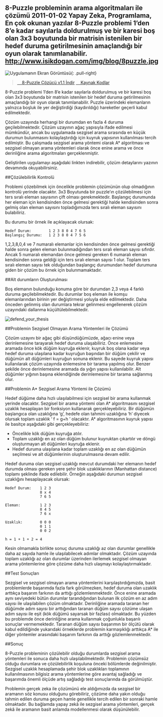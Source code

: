 8-Puzzle probleminin arama algoritmaları ile çözümü
2011-01-02
Yapay Zeka, Programlama, En çok okunan yazılar
8-Puzzle problemi 1’den 8’e kadar sayılarla doldurulmuş ve bir karesi boş olan 3x3 boyutunda bir matrisin istenilen bir hedef duruma getirilmesinin amaçlandığı bir oyun olarak tanımlanabilir.
http://www.isikdogan.com/img/blog/8puzzle.jpg
---
![Uygulamanın Ekran Görüntüsü](../img/blog/8puzzle.jpg){: .pull-right}

><a class="btn btn-primary" href="http://www.isikdogan.com/files/software/EightPuzzleSolver.zip"><span class="fa fa-windows fa-lg"></span>&nbsp;&nbsp;&nbsp; 8-Puzzle Çözücü v1.1 İndir</a> <a class="btn btn-primary" href="https://gist.github.com/isikdogan/9fec19bc2d208399c0af"><span class="fa fa-github fa-lg"></span>&nbsp;&nbsp;&nbsp; Kaynak Kodlar</a>

8-Puzzle problemi 1’den 8’e kadar sayılarla doldurulmuş ve bir karesi boş olan 3x3 boyutunda bir matrisin istenilen bir hedef duruma getirilmesinin amaçlandığı bir oyun olarak tanımlanabilir. Puzzle üzerindeki elemanların yalnızca boşluk ile yer değiştirdiği (kaydırıldığı) hareketler geçerli kabul edilmektedir.

Çözüm uzayında herhangi bir durumdan en fazla 4 duruma geçilebilmektedir. Çözüm uzayının ağaç yapısıyla ifade edilmesi mümkündür, ancak bu uygulamada sezgisel arama sırasında en küçük durumun bulunmasını kolaylaştırdığı için kuyruk yapısının kullanılması tercih edilmiştir. Bu çalışmada sezgisel arama yöntemi olarak A* algoritması ve sezgisel olmayan arama yöntemleri olarak önce enine arama ve önce derinliğine arama algoritmaları gerçeklenmiştir.

Geliştirilen uygulamayı aşağıdaki linkten indirebilir, çözüm detaylarını yazının devamında okuyabilirsiniz.

##Çözülebilirlik Kontrolü

Problemi çözebilmek için öncelikle problemin çözümünün olup olmadığının kontrolü yerinde olacaktır. 3x3 Boyutunda bir puzzle’ın çözülebilmesi için ters sıralı eleman sayısının çift olması gerekmektedir. Başlangıç durumunda her eleman için kendisinden önce gelmesi gerektiği halde kendisinden sonra gelmiş olan eleman sayısını topladığımızda ters sıralı eleman sayısını bulabiliriz.

Bu durumu bir örnek ile açıklayacak olursak:

	Hedef Durum:		1 2 3 8 0 4 7 6 5
	Başlangıç Durumu:	1 2 3 8 0 4 7 5 6

1,2,3,8,0,4 ve 7 numaralı elemanlar için kendisinden önce gelmesi gerektiği halde sonra gelen eleman bulunmadığından ters sıralı eleman sayısı sıfırdır. Ancak 5 numaralı elemandan önce gelmesi gereken 6 numaralı eleman kendisinden sonra geldiği için ters sıralı eleman sayısı 1 olur. Toplam ters sıralı eleman sayısı tek olduğundan başlangıç durumundan hedef durumuna giden bir çözüm bu örnek için bulunmamaktadır.

##Alt durumların Oluşturulması

Boş elemanın bulunduğu konuma göre bir durumdan 2,3 veya 4 farklı duruma geçilebilmektedir. Bu durumlar boş eleman ile komşu elemanlarından birinin yer değiştirmesi yoluyla elde edilmektedir. Daha önceden gelinmiş olan durumlara tekrar gelinmesi engellenerek çözüm uzayındaki dallanma küçültülebilmektedir.

<img  title="defend_your_thesis" src="../img/blog/puzzle_sample.gif" />

##Problemin Sezgisel Olmayan Arama Yöntemleri ile Çözümü

Çözüm uzayını bir ağaç gibi düşündüğümüzde, ağacı enine veya derinlemesine tarayarak hedef duruma ulaşabiliriz. Önce enlemesine aramada önce kök düğüm kuyruğa eklenir, kuyruk boş olana kadar veya hedef duruma ulaşılana kadar kuyruğun başından bir düğüm çekilir ve düğümün alt düğümleri kuyruğun sonuna eklenir. Bu sayede kuyruk yapısı kullanılarak çözüm uzayında enlemesine bir tarama yapılmış olur. Benzer şekilde önce derinlemesine aramada da yığın yapısı kullanılabilir. Alt düğümler yığının başına eklendiğinde derinlemesine bir tarama sağlanmış olur.

##Problemin A* Sezgisel Arama Yöntemi ile Çözümü

Hedef düğüme daha hızlı ulaşılabilmesi için sezgisel bir arama kullanmak yerinde olacaktır. Sezgisel bir arama yöntemi olan A\* algoritmasını sezgisel uzaklık hesaplayan bir fonksiyon kullanarak gerçekleyebiliriz. Bir düğümün başlangıca olan uzaklığına ‘g’, hedefe olan tahmini uzaklığına ‘h’ diyecek olursak toplam uzaklık ‘ f = g+h ’ olacaktır. A* algoritmasının kuyruk yapısı ile basitçe aşağıdaki gibi gerçekleyebiliriz:

* Öncelikle kök düğüm kuyruğa atılır.
* Toplam uzaklığı en az olan düğüm bulunur kuyruktan çıkartılır ve döngü oluşturmayan alt düğümleri kuyruğa eklenir.
* Hedef duruma ulaşılana kadar toplam uzaklığı en az olan düğümün seçilmesi ve alt düğümlerinin oluşturulmasına devam edilir.

Hedef duruma olan sezgisel uzaklığı mevcut durumdaki her elemanın hedef durumda olması gereken yere şehir blok uzaklıklarının (Manhattan distance)  toplamı şeklinde ifade edilebilir. Örneğin aşağıdaki durumun sezgisel uzaklığını hesaplayacak olursak:

	Hedef Durum:  	1 2 3 
					8 x 4
					7 6 5
					
	Eleman:       	1 2 3 
					8 4 5
					7 6 x
					
	Uzaklık:      	0 0 0
					0 1 1 
					0 0 2
					
	h = 1 + 1 + 2 = 4

Kesin olmamakla birlikte sonuç duruma uzaklığı az olan durumlar genellikle daha az sayıda hamle ile ulaşılabilecek adımlar olmaktadır. Çözüm uzayında toplam uzaklığı az olan durumlar üzerinden ilerlemek sezgisel olmayan arama yöntemlerine göre çözüme daha hızlı ulaşmayı kolaylaştırmaktadır.

##Test Sonuçları

Sezgisel ve sezgisel olmayan arama yöntemlerini karşılaştırdığımızda, basit problemlerde başarımda fazla fark görülmezken, hedef duruma olan uzaklık arttıkça başarım farkının da arttığı gözlemlenmektedir. Önce enine aramada aynı seviyedeki bütün durumlar tarandığından bulunan ilk çözüm en az adım sayısı ile ulaşılabilen çözüm olmaktadır. Derinliğine aramada taranan her düğümde adım sayısı bir arttığından taranan düğüm sayısı çözüme ulaşan adım sayısı ile eşit (kök düğümü sayarsak bir fazlası) olmaktadır. Bu yüzden bu problemde önce derinliğine arama kullanmak çoğunlukla başarılı sonuçlar vermemektedir. Taranan düğüm sayısı başarımın bir ölçütü olarak kabul edildiğinde yukarıdaki örneklerde problemin karmaşıklığı arttıkça A* ile diğer yöntemler arasındaki başarım farkının da arttığı gözlemlenmektedir.

##Sonuç

8-Puzzle probleminin çözülebilir olduğu durumlarda sezgisel arama yöntemleri ile sonuca daha hızlı ulaşılabilmektedir. Problemin çözümsüz olduğu durumlara ve çözülebilirlik koşuluna önceki bölümlerde değinilmiştir. Sezgisel uzaklık hesaplamada şehir blok uzaklıkları toplamının kullanılmasının bilgisiz arama yöntemlerine göre avantaj sağladığı ve başarımda önemli ölçüde artış sağladığı test sonuçlarında da görülmüştür.

Problemin gerçek zeka ile çözümünü ele aldığımızda da sezgisel bir aramanın söz konusu olduğunu görebiliriz, çözüme daha yakın olduğu tahmin edilen duruma geçen hamle genellikle tercih edilen bir sonraki hamle olmaktadır. Bu bağlamda yapay zekâ ile sezgisel arama yöntemleri, gerçek zekâ ile aramanın basit anlamda modellenmesi olarak düşünülebilir.

